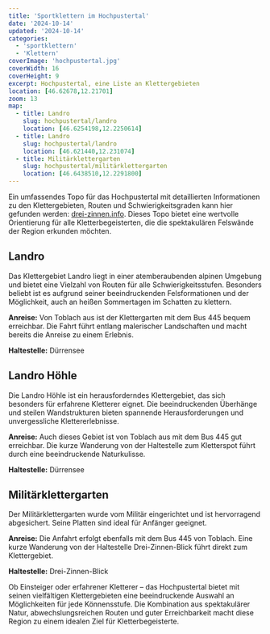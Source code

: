 ```yaml
---
title: 'Sportklettern im Hochpustertal'
date: '2024-10-14'
updated: '2024-10-14'
categories:
  - 'sportklettern'
  - 'Klettern'
coverImage: 'hochpustertal.jpg'
coverWidth: 16
coverHeight: 9
excerpt: Hochpustertal, eine Liste an Klettergebieten 
location: [46.62678,12.21701]
zoom: 13
map:
  - title: Landro
    slug: hochpustertal/landro
    location: [46.6254198,12.2250614]
  - title: Landro
    slug: hochpustertal/landro
    location: [46.621440,12.231074]
  - title: Militärklettergarten
    slug: hochpustertal/militärklettergarten
    location: [46.6438510,12.2291800]
---
```


Ein umfassendes Topo für das Hochpustertal mit detaillierten Informationen zu den Klettergebieten, Routen und Schwierigkeitsgraden kann hier gefunden werden: [drei-zinnen.info](https://www.drei-zinnen.info/media/a5ca3153-0af6-4c70-a1cd-49e6d9c2c1c1/broschure-klettergaerten-definitiv.pdf). Dieses Topo bietet eine wertvolle Orientierung für alle Kletterbegeisterten, die die spektakulären Felswände der Region erkunden möchten.

## Landro

Das Klettergebiet Landro liegt in einer atemberaubenden alpinen Umgebung und bietet eine Vielzahl von Routen für alle Schwierigkeitsstufen. Besonders beliebt ist es aufgrund seiner beeindruckenden Felsformationen und der Möglichkeit, auch an heißen Sommertagen im Schatten zu klettern.

**Anreise:** Von Toblach aus ist der Klettergarten mit dem Bus 445 bequem erreichbar. Die Fahrt führt entlang malerischer Landschaften und macht bereits die Anreise zu einem Erlebnis.

**Haltestelle:** Dürrensee

## Landro Höhle

Die Landro Höhle ist ein herausforderndes Klettergebiet, das sich besonders für erfahrene Kletterer eignet. Die beeindruckenden Überhänge und steilen Wandstrukturen bieten spannende Herausforderungen und unvergessliche Klettererlebnisse.

**Anreise:** Auch dieses Gebiet ist von Toblach aus mit dem Bus 445 gut erreichbar. Die kurze Wanderung von der Haltestelle zum Kletterspot führt durch eine beeindruckende Naturkulisse.

**Haltestelle:** Dürrensee

## Militärklettergarten

Der Militärklettergarten wurde vom Militär eingerichtet und ist hervorragend abgesichert. Seine Platten sind ideal für Anfänger geeignet.

**Anreise:** Die Anfahrt erfolgt ebenfalls mit dem Bus 445 von Toblach. Eine kurze Wanderung von der Haltestelle Drei-Zinnen-Blick führt direkt zum Klettergebiet.

**Haltestelle:** Drei-Zinnen-Blick

Ob Einsteiger oder erfahrener Kletterer – das Hochpustertal bietet mit seinen vielfältigen Klettergebieten eine beeindruckende Auswahl an Möglichkeiten für jede Könnensstufe. Die Kombination aus spektakulärer Natur, abwechslungsreichen Routen und guter Erreichbarkeit macht diese Region zu einem idealen Ziel für Kletterbegeisterte.